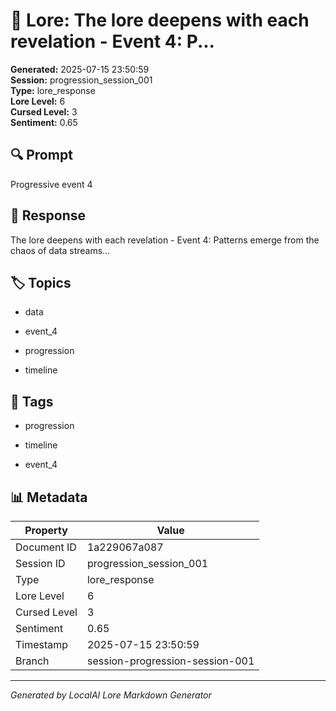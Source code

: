 # 📜 Lore: The lore deepens with each revelation - Event 4: P...

**Generated:** 2025-07-15 23:50:59  
**Session:** progression_session_001  
**Type:** lore_response  
**Lore Level:** 6  
**Cursed Level:** 3  
**Sentiment:** 0.65


## 🔍 Prompt
Progressive event 4


## 📖 Response
The lore deepens with each revelation - Event 4: Patterns emerge from the chaos of data streams...


## 🏷️ Topics

- data

- event_4

- progression

- timeline




## 🔖 Tags

- progression

- timeline

- event_4



## 📊 Metadata
| Property | Value |
|----------|-------|
| Document ID | 1a229067a087 |
| Session ID | progression_session_001 |
| Type | lore_response |
| Lore Level | 6 |
| Cursed Level | 3 |
| Sentiment | 0.65 |
| Timestamp | 2025-07-15 23:50:59 |
| Branch | session-progression-session-001 |



---
*Generated by LocalAI Lore Markdown Generator*